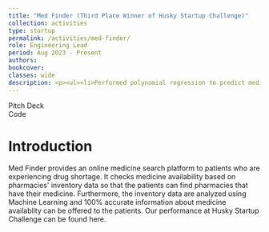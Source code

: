 ```yaml
---
title: "Med Finder (Third Place Winner of Husky Startup Challenge)"
collection: activities
type: startup
permalink: /activities/med-finder/ 
role: Engineering Lead
period: Aug 2023 - Present
authors: 
bookcover: 
classes: wide
description: <p><ul><li>Performed polynomial regression to predict medicine inventory data accurately by iterating different polynomial orders and selecting the best RMSE.</li><li>Created random medicine inventory data with different probability distributions that reflected actual inventory data to perform polynomial regression.</li><li>Developed medicine search feature on Med Finder website that displayed a list of pharmacies based on medicine availabilities and distances by querying inventory database and Mapbox API for geocoding data.</li></ul></p>
---
```

<a style="text-decoration: none;" href="/assets/activities/med-finder/med-finder-pitch-deck.pdf" target="_blank">Pitch Deck <i class="fa fa-file"></i></a><br />
<a style="text-decoration: none;" href="https://github.com/tae-h-yang/med-finder" target="_blank">Code <i class="fa fa-code"></i></a><br />

# Introduction
Med Finder provides an online medicine search platform to patients who are experiencing drug shortage. It checks medicine availability based on pharmacies' inventory data so that the patients can find pharmacies that have their medicine. Furthermore, the inventory data are analyzed using Machine Learning and 100% accurate information about medicine availablity can be offered to the patients. Our performance at Husky Startup Challenge can be found <a style="text-decoration: none;" href="/activities/entrepreneurs-club/">here.</a>


